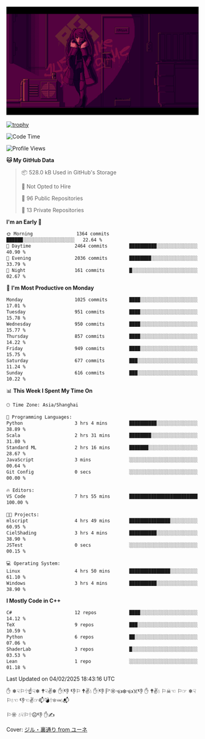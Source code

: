 ![](imgs/main.png)

[![trophy](https://github-profile-trophy.vercel.app/?username=NeilKleistGao&theme=dracula)](https://github.com/ryo-ma/github-profile-trophy)

<!--START_SECTION:waka-->
![Code Time](http://img.shields.io/badge/Code%20Time-1%2C606%20hrs%2046%20mins-blue)

![Profile Views](http://img.shields.io/badge/Profile%20Views-0-blue)

**🐱 My GitHub Data** 

> 📦 528.0 kB Used in GitHub's Storage 
 > 
> 🚫 Not Opted to Hire
 > 
> 📜 96 Public Repositories 
 > 
> 🔑 13 Private Repositories 
 > 
**I'm an Early 🐤** 

```text
🌞 Morning                1364 commits        ██████░░░░░░░░░░░░░░░░░░░   22.64 % 
🌆 Daytime                2464 commits        ██████████░░░░░░░░░░░░░░░   40.90 % 
🌃 Evening                2036 commits        ████████░░░░░░░░░░░░░░░░░   33.79 % 
🌙 Night                  161 commits         █░░░░░░░░░░░░░░░░░░░░░░░░   02.67 % 
```
📅 **I'm Most Productive on Monday** 

```text
Monday                   1025 commits        ████░░░░░░░░░░░░░░░░░░░░░   17.01 % 
Tuesday                  951 commits         ████░░░░░░░░░░░░░░░░░░░░░   15.78 % 
Wednesday                950 commits         ████░░░░░░░░░░░░░░░░░░░░░   15.77 % 
Thursday                 857 commits         ████░░░░░░░░░░░░░░░░░░░░░   14.22 % 
Friday                   949 commits         ████░░░░░░░░░░░░░░░░░░░░░   15.75 % 
Saturday                 677 commits         ███░░░░░░░░░░░░░░░░░░░░░░   11.24 % 
Sunday                   616 commits         ███░░░░░░░░░░░░░░░░░░░░░░   10.22 % 
```


📊 **This Week I Spent My Time On** 

```text
🕑︎ Time Zone: Asia/Shanghai

💬 Programming Languages: 
Python                   3 hrs 4 mins        ██████████░░░░░░░░░░░░░░░   38.89 % 
Scala                    2 hrs 31 mins       ████████░░░░░░░░░░░░░░░░░   31.80 % 
Standard ML              2 hrs 16 mins       ███████░░░░░░░░░░░░░░░░░░   28.67 % 
JavaScript               3 mins              ░░░░░░░░░░░░░░░░░░░░░░░░░   00.64 % 
Git Config               0 secs              ░░░░░░░░░░░░░░░░░░░░░░░░░   00.00 % 

🔥 Editors: 
VS Code                  7 hrs 55 mins       █████████████████████████   100.00 % 

🐱‍💻 Projects: 
mlscript                 4 hrs 49 mins       ███████████████░░░░░░░░░░   60.95 % 
CielShading              3 hrs 4 mins        ██████████░░░░░░░░░░░░░░░   38.90 % 
JSTest                   0 secs              ░░░░░░░░░░░░░░░░░░░░░░░░░   00.15 % 

💻 Operating System: 
Linux                    4 hrs 50 mins       ███████████████░░░░░░░░░░   61.10 % 
Windows                  3 hrs 4 mins        ██████████░░░░░░░░░░░░░░░   38.90 % 
```

**I Mostly Code in C++** 

```text
C#                       12 repos            ████░░░░░░░░░░░░░░░░░░░░░   14.12 % 
TeX                      9 repos             ███░░░░░░░░░░░░░░░░░░░░░░   10.59 % 
Python                   6 repos             ██░░░░░░░░░░░░░░░░░░░░░░░   07.06 % 
ShaderLab                3 repos             █░░░░░░░░░░░░░░░░░░░░░░░░   03.53 % 
Lean                     1 repo              ░░░░░░░░░░░░░░░░░░░░░░░░░   01.18 % 
```




 Last Updated on 04/02/2025 18:43:16 UTC
<!--END_SECTION:waka-->

✋ ❄☟⚐🕆☝☟❄ 🕈☟✌❄ ✋🕯👎 👎⚐ 🕈✌💧 ✋🕯👎 🏱☼☜❄☜☠👎 ✋ 🕈✌💧 ⚐☠☜ ⚐☞ ❄☟⚐💧☜ 👎☜✌☞📫💣🕆❄☜💧📬

⚐☼ 💧☟⚐🕆☹👎 ✋✍

Cover: [ジル・裏通り from ユーネ](https://www.pixiv.net/artworks/62127066)
